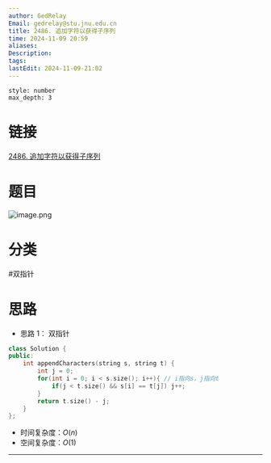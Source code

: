 ```yaml
---
author: GedRelay
Email: gedrelay@stu.jnu.edu.cn
title: 2486. 追加字符以获得子序列
time: 2024-11-09 20:59
aliases: 
Description: 
tags: 
lastEdit: 2024-11-09-21:02
---
```


```toc
style: number
max_depth: 3
```

# 链接
[2486. 追加字符以获得子序列](https://leetcode.cn/problems/append-characters-to-string-to-make-subsequence/) 

# 题目
![image.png](https://ged-pic-bed.oss-cn-guangzhou.aliyuncs.com/img/202411092059732.png)


# 分类
#双指针 

# 思路
- 思路 1：
双指针


```cpp
class Solution {
public:
    int appendCharacters(string s, string t) {
        int j = 0;
        for(int i = 0; i < s.size(); i++){ // i指向s，j指向t
            if(j < t.size() && s[i] == t[j]) j++;
        }
        return t.size() - j;
    }
};
```


- 时间复杂度：${O\left( n \right)  }$ 
- 空间复杂度：${O\left( 1 \right)  }$ 


---

